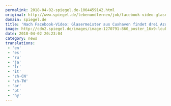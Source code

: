 ```yaml
---
permalink: 2018-04-02-spiegel.de-1064459142.html
original: http://www.spiegel.de/lebenundlernen/job/facebook-video-glasermeister-aus-cuxhaven-findet-drei-azubis-a-1200912.html#ref=rss
domain: spiegel.de
title: 'Nach Facebook-Video: Glasermeister aus Cuxhaven findet drei Azubis'
image: http://cdn2.spiegel.de/images/image-1270791-860_poster_16x9-lcuk-1270791.jpg
date: 2018-04-02 20:23:04
category: news
translations: 
 - 'en'
 - 'es'
 - 'ru'
 - 'ja'
 - 'fr'
 - 'it'
 - 'zh-CN'
 - 'zh-TW'
 - 'ar'
 - 'pt'
 - 'hy'
---
```


